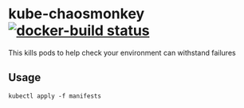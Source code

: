# kube-chaosmonkey [![docker-build status](https://img.shields.io/docker/build/ocadotechnology/kubernetes-chaosmonkey.svg)](https://hub.docker.com/r/ocadotechnology/kubernetes-chaosmonkey/builds/)

This kills pods to help check your environment can withstand failures

## Usage

```
kubectl apply -f manifests
```
